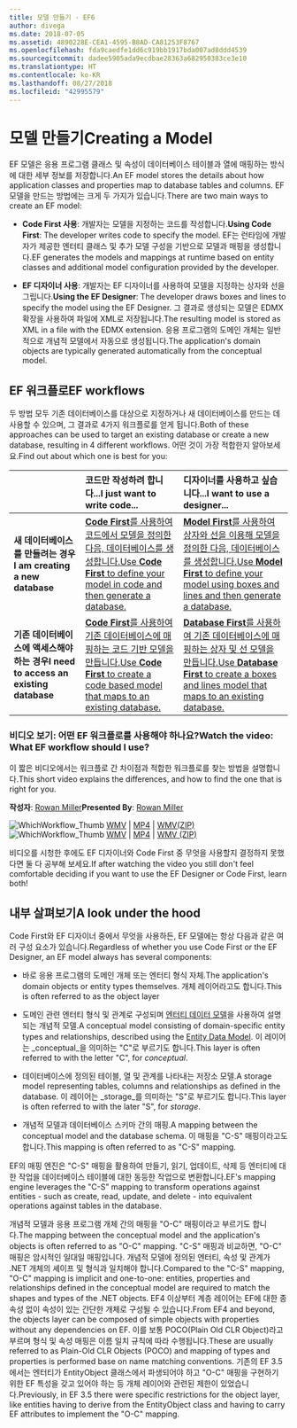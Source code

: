```yaml
---
title: 모델 만들기 - EF6
author: divega
ms.date: 2018-07-05
ms.assetid: 4890228E-CEA1-4595-B8AD-CA81253F8767
ms.openlocfilehash: fda9caedfe1dd6c919bb1917bda007ad8ddd4539
ms.sourcegitcommit: dadee5905ada9ecdbae28363a682950383ce3e10
ms.translationtype: HT
ms.contentlocale: ko-KR
ms.lasthandoff: 08/27/2018
ms.locfileid: "42995579"
---
```

# <a name="creating-a-model"></a><span data-ttu-id="bef08-102">모델 만들기</span><span class="sxs-lookup"><span data-stu-id="bef08-102">Creating a Model</span></span>

<span data-ttu-id="bef08-103">EF 모델은 응용 프로그램 클래스 및 속성이 데이터베이스 테이블과 열에 매핑하는 방식에 대한 세부 정보를 저장합니다.</span><span class="sxs-lookup"><span data-stu-id="bef08-103">An EF model stores the details about how application classes and properties map to database tables and columns.</span></span> <span data-ttu-id="bef08-104">EF 모델을 만드는 방법에는 크게 두 가지가 있습니다.</span><span class="sxs-lookup"><span data-stu-id="bef08-104">There are two main ways to create an EF model:</span></span>

- <span data-ttu-id="bef08-105">**Code First 사용**: 개발자는 모델을 지정하는 코드를 작성합니다.</span><span class="sxs-lookup"><span data-stu-id="bef08-105">**Using Code First**: The developer writes code to specify the model.</span></span> <span data-ttu-id="bef08-106">EF는 런타임에 개발자가 제공한 엔터티 클래스 및 추가 모델 구성을 기반으로 모델과 매핑을 생성합니다.</span><span class="sxs-lookup"><span data-stu-id="bef08-106">EF generates the models and mappings at runtime based on entity classes and additional model configuration provided by the developer.</span></span>

- <span data-ttu-id="bef08-107">**EF 디자이너 사용**: 개발자는 EF 디자이너를 사용하여 모델을 지정하는 상자와 선을 그립니다.</span><span class="sxs-lookup"><span data-stu-id="bef08-107">**Using the EF Designer**: The developer draws boxes and lines to specify the model using the EF Designer.</span></span> <span data-ttu-id="bef08-108">그 결과로 생성되는 모델은 EDMX 확장을 사용하여 파일에 XML로 저장됩니다.</span><span class="sxs-lookup"><span data-stu-id="bef08-108">The resulting model is stored as XML in a file with the EDMX extension.</span></span> <span data-ttu-id="bef08-109">응용 프로그램의 도메인 개체는 일반적으로 개념적 모델에서 자동으로 생성됩니다.</span><span class="sxs-lookup"><span data-stu-id="bef08-109">The application's domain objects are typically generated automatically from the conceptual model.</span></span>

## <a name="ef-workflows"></a><span data-ttu-id="bef08-110">EF 워크플로</span><span class="sxs-lookup"><span data-stu-id="bef08-110">EF workflows</span></span>

<span data-ttu-id="bef08-111">두 방법 모두 기존 데이터베이스를 대상으로 지정하거나 새 데이터베이스를 만드는 데 사용할 수 있으며, 그 결과로 4가지 워크플로를 얻게 됩니다.</span><span class="sxs-lookup"><span data-stu-id="bef08-111">Both of these approaches can be used to target an existing database or create a new database, resulting in 4 different workflows.</span></span>
<span data-ttu-id="bef08-112">어떤 것이 가장 적합한지 알아보세요.</span><span class="sxs-lookup"><span data-stu-id="bef08-112">Find out about which one is best for you:</span></span>  

|                                           | <span data-ttu-id="bef08-113">코드만 작성하려 합니다...</span><span class="sxs-lookup"><span data-stu-id="bef08-113">I just want to write code...</span></span>                                                                                                                   | <span data-ttu-id="bef08-114">디자이너를 사용하고 싶습니다...</span><span class="sxs-lookup"><span data-stu-id="bef08-114">I want to use a designer...</span></span>                                                                                                                        |
|:------------------------------------------|:-----------------------------------------------------------------------------------------------------------------------------------------------|:---------------------------------------------------------------------------------------------------------------------------------------------------|
| <span data-ttu-id="bef08-115">**새 데이터베이스를 만들려는 경우**</span><span class="sxs-lookup"><span data-stu-id="bef08-115">**I am creating a new database**</span></span>          | [<span data-ttu-id="bef08-116">**Code First**를 사용하여 코드에서 모델을 정의한 다음, 데이터베이스를 생성합니다.</span><span class="sxs-lookup"><span data-stu-id="bef08-116">Use **Code First** to define your model in code and then generate a database.</span></span>](~/ef6/modeling/code-first/workflows/new-database.md)           | [<span data-ttu-id="bef08-117">**Model First**를 사용하여 상자와 선을 이용해 모델을 정의한 다음, 데이터베이스를 생성합니다.</span><span class="sxs-lookup"><span data-stu-id="bef08-117">Use **Model First** to define your model using boxes and lines and then generate a database.</span></span>](~/ef6/modeling/designer/workflows/model-first.md)   |
| <span data-ttu-id="bef08-118">**기존 데이터베이스에 액세스해야 하는 경우**</span><span class="sxs-lookup"><span data-stu-id="bef08-118">**I need to access an existing database**</span></span> | [<span data-ttu-id="bef08-119">**Code First**를 사용하여 기존 데이터베이스에 매핑하는 코드 기반 모델을 만듭니다.</span><span class="sxs-lookup"><span data-stu-id="bef08-119">Use **Code First** to create a code based model that maps to an existing database.</span></span>](~/ef6/modeling/code-first/workflows/existing-database.md) | [<span data-ttu-id="bef08-120">**Database First**를 사용하여 기존 데이터베이스에 매핑하는 상자 및 선 모델을 만듭니다.</span><span class="sxs-lookup"><span data-stu-id="bef08-120">Use **Database First** to create a boxes and lines model that maps to an existing database.</span></span>](~/ef6/modeling/designer/workflows/database-first.md) |

### <a name="watch-the-video-what-ef-workflow-should-i-use"></a><span data-ttu-id="bef08-121">비디오 보기: 어떤 EF 워크플로를 사용해야 하나요?</span><span class="sxs-lookup"><span data-stu-id="bef08-121">Watch the video: What EF workflow should I use?</span></span>

<span data-ttu-id="bef08-122">이 짧은 비디오에서는 워크플로 간 차이점과 적합한 워크플로를 찾는 방법을 설명합니다.</span><span class="sxs-lookup"><span data-stu-id="bef08-122">This short video explains the differences, and how to find the one that is right for you.</span></span>

<span data-ttu-id="bef08-123">**작성자**: [Rowan Miller](http://romiller.com/)</span><span class="sxs-lookup"><span data-stu-id="bef08-123">**Presented By**: [Rowan Miller](http://romiller.com/)</span></span>

<span data-ttu-id="bef08-124">![WhichWorkflow_Thumb](../media/whichworkflow-thumb.png) [WMV](http://download.microsoft.com/download/8/F/8/8F81F4CD-3678-4229-8D79-0C63FFA3C595/HDI_ITPro_Technet_winvideo_ChoseYourWorkflow.wmv) | [MP4](http://download.microsoft.com/download/8/F/8/8F81F4CD-3678-4229-8D79-0C63FFA3C595/HDI_ITPro_Technet_mp4video_ChoseYourWorkflow.m4v) | [WMV(ZIP)](http://download.microsoft.com/download/8/F/8/8F81F4CD-3678-4229-8D79-0C63FFA3C595/HDI_ITPro_Technet_winvideo_ChoseYourWorkflow.zip)</span><span class="sxs-lookup"><span data-stu-id="bef08-124">![WhichWorkflow_Thumb](../media/whichworkflow-thumb.png) [WMV](http://download.microsoft.com/download/8/F/8/8F81F4CD-3678-4229-8D79-0C63FFA3C595/HDI_ITPro_Technet_winvideo_ChoseYourWorkflow.wmv) | [MP4](http://download.microsoft.com/download/8/F/8/8F81F4CD-3678-4229-8D79-0C63FFA3C595/HDI_ITPro_Technet_mp4video_ChoseYourWorkflow.m4v) | [WMV (ZIP)](http://download.microsoft.com/download/8/F/8/8F81F4CD-3678-4229-8D79-0C63FFA3C595/HDI_ITPro_Technet_winvideo_ChoseYourWorkflow.zip)</span></span>

<span data-ttu-id="bef08-125">비디오를 시청한 후에도 EF 디자이너와 Code First 중 무엇을 사용할지 결정하지 못했다면 둘 다 공부해 보세요.</span><span class="sxs-lookup"><span data-stu-id="bef08-125">If after watching the video you still don't feel comfortable deciding if you want to use the EF Designer or Code First, learn both!</span></span>

## <a name="a-look-under-the-hood"></a><span data-ttu-id="bef08-126">내부 살펴보기</span><span class="sxs-lookup"><span data-stu-id="bef08-126">A look under the hood</span></span>

<span data-ttu-id="bef08-127">Code First와 EF 디자이너 중에서 무엇을 사용하든, EF 모델에는 항상 다음과 같은 여러 구성 요소가 있습니다.</span><span class="sxs-lookup"><span data-stu-id="bef08-127">Regardless of whether you use Code First or the EF Designer, an EF model always has several components:</span></span>

- <span data-ttu-id="bef08-128">바로 응용 프로그램의 도메인 개체 또는 엔터티 형식 자체.</span><span class="sxs-lookup"><span data-stu-id="bef08-128">The application's domain objects or entity types themselves.</span></span> <span data-ttu-id="bef08-129">개체 레이어라고도 합니다.</span><span class="sxs-lookup"><span data-stu-id="bef08-129">This is often referred to as the object layer</span></span>

- <span data-ttu-id="bef08-130">도메인 관련 엔터티 형식 및 관계로 구성되며 [엔터티 데이터 모델](~/ef6/resources/glossary.md#entity-data-model)을 사용하여 설명되는 개념적 모델.</span><span class="sxs-lookup"><span data-stu-id="bef08-130">A conceptual model consisting of domain-specific entity types and relationships, described using the [Entity Data Model](~/ef6/resources/glossary.md#entity-data-model).</span></span> <span data-ttu-id="bef08-131">이 레이어는 _conceptual_을 의미하는 "C"로 부르기도 합니다.</span><span class="sxs-lookup"><span data-stu-id="bef08-131">This layer is often referred to with the letter "C", for _conceptual_.</span></span>

- <span data-ttu-id="bef08-132">데이터베이스에 정의된 테이블, 열 및 관계를 나타내는 저장소 모델.</span><span class="sxs-lookup"><span data-stu-id="bef08-132">A storage model representing tables, columns and relationships as defined in the database.</span></span> <span data-ttu-id="bef08-133">이 레이어는 _storage_를 의미하는 "S"로 부르기도 합니다.</span><span class="sxs-lookup"><span data-stu-id="bef08-133">This layer is often referred to with the later "S", for _storage_.</span></span>  

- <span data-ttu-id="bef08-134">개념적 모델과 데이터베이스 스키마 간의 매핑.</span><span class="sxs-lookup"><span data-stu-id="bef08-134">A mapping between the conceptual model and the database schema.</span></span> <span data-ttu-id="bef08-135">이 매핑을 "C-S" 매핑이라고도 합니다.</span><span class="sxs-lookup"><span data-stu-id="bef08-135">This mapping is often referred to as "C-S" mapping.</span></span>

<span data-ttu-id="bef08-136">EF의 매핑 엔진은 "C-S" 매핑을 활용하여 만들기, 읽기, 업데이트, 삭제 등 엔터티에 대한 작업을 데이터베이스 테이블에 대한 동등한 작업으로 변환합니다.</span><span class="sxs-lookup"><span data-stu-id="bef08-136">EF's mapping engine leverages the "C-S" mapping to transform operations against entities - such as create, read, update, and delete - into equivalent operations against tables in the database.</span></span>

<span data-ttu-id="bef08-137">개념적 모델과 응용 프로그램 개체 간의 매핑을 "O-C" 매핑이라고 부르기도 합니다.</span><span class="sxs-lookup"><span data-stu-id="bef08-137">The mapping between the conceptual model and the application's objects is often referred to as "O-C" mapping.</span></span> <span data-ttu-id="bef08-138">"C-S" 매핑과 비교하면, "O-C" 매핑은 암시적인 일대일 매핑입니다. 개념적 모델에 정의된 엔터티, 속성 및 관계가 .NET 개체의 셰이프 및 형식과 일치해야 합니다.</span><span class="sxs-lookup"><span data-stu-id="bef08-138">Compared to the "C-S" mapping, "O-C" mapping is implicit and one-to-one: entities, properties and relationships defined in the conceptual model are required to match the shapes and types of the .NET objects.</span></span> <span data-ttu-id="bef08-139">EF4 이상부터 계층 레이어는 EF에 대한 종속성 없이 속성이 있는 간단한 개체로 구성될 수 있습니다.</span><span class="sxs-lookup"><span data-stu-id="bef08-139">From EF4 and beyond, the objects layer can be composed of simple objects with properties without any dependencies on EF.</span></span> <span data-ttu-id="bef08-140">이를 보통 POCO(Plain Old CLR Object)라고 부르며 형식 및 속성 매핑은 이름 일치 규칙에 따라 수행됩니다.</span><span class="sxs-lookup"><span data-stu-id="bef08-140">These are usually referred to as Plain-Old CLR Objects (POCO) and mapping of types and properties is performed base on name matching conventions.</span></span> <span data-ttu-id="bef08-141">기존의 EF 3.5에서는 엔터티가 EntityObject 클래스에서 파생되어야 하고 "O-C" 매핑을 구현하기 위한 EF 특성을 갖고 있어야 하는 등 개체 레이어와 관련된 제한이 있었습니다.</span><span class="sxs-lookup"><span data-stu-id="bef08-141">Previously, in EF 3.5 there were specific restrictions for the object layer, like entities having to derive from the EntityObject class and having to carry EF attributes to implement the "O-C" mapping.</span></span>

